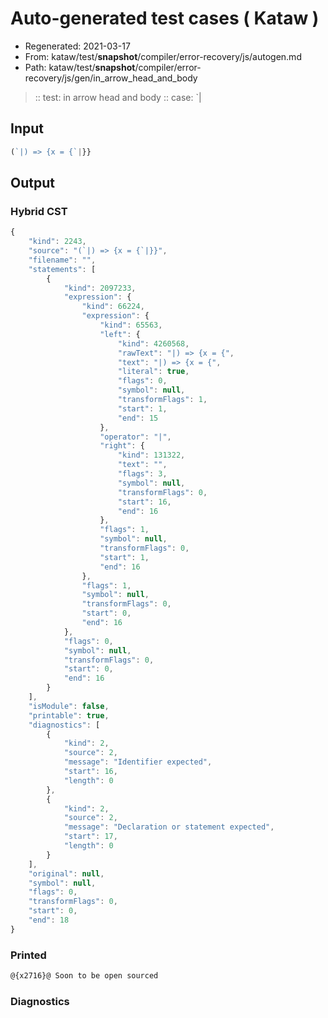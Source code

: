# Auto-generated test cases ( Kataw )
- Regenerated: 2021-03-17
- From: kataw/test/__snapshot__/compiler/error-recovery/js/autogen.md
- Path: kataw/test/__snapshot__/compiler/error-recovery/js/gen/in_arrow_head_and_body
> :: test: in arrow head and body
> :: case: `|
## Input

`````js
(`|) => {x = {`|}}
`````

## Output

### Hybrid CST

```javascript
{
    "kind": 2243,
    "source": "(`|) => {x = {`|}}",
    "filename": "",
    "statements": [
        {
            "kind": 2097233,
            "expression": {
                "kind": 66224,
                "expression": {
                    "kind": 65563,
                    "left": {
                        "kind": 4260568,
                        "rawText": "|) => {x = {",
                        "text": "|) => {x = {",
                        "literal": true,
                        "flags": 0,
                        "symbol": null,
                        "transformFlags": 1,
                        "start": 1,
                        "end": 15
                    },
                    "operator": "|",
                    "right": {
                        "kind": 131322,
                        "text": "",
                        "flags": 3,
                        "symbol": null,
                        "transformFlags": 0,
                        "start": 16,
                        "end": 16
                    },
                    "flags": 1,
                    "symbol": null,
                    "transformFlags": 0,
                    "start": 1,
                    "end": 16
                },
                "flags": 1,
                "symbol": null,
                "transformFlags": 0,
                "start": 0,
                "end": 16
            },
            "flags": 0,
            "symbol": null,
            "transformFlags": 0,
            "start": 0,
            "end": 16
        }
    ],
    "isModule": false,
    "printable": true,
    "diagnostics": [
        {
            "kind": 2,
            "source": 2,
            "message": "Identifier expected",
            "start": 16,
            "length": 0
        },
        {
            "kind": 2,
            "source": 2,
            "message": "Declaration or statement expected",
            "start": 17,
            "length": 0
        }
    ],
    "original": null,
    "symbol": null,
    "flags": 0,
    "transformFlags": 0,
    "start": 0,
    "end": 18
}
```

### Printed

```javascript
@{x2716}@ Soon to be open sourced
```

### Diagnostics

```javascript

```

